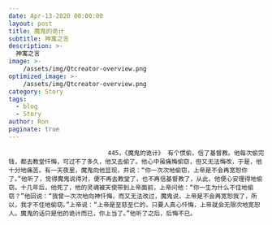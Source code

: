 ```yaml
---
date: Apr-13-2020 00:00:00
layout: post
title: 魔鬼的诡计
subtitle: 神寓之言
description: >-
  神寓之言
image: >-
    /assets/img/Qtcreator-overview.png
optimized_image: >-
    /assets/img/Qtcreator-overview.png
category: Story
tags:
  - blog
  - Story
author: Ron
paginate: true
---
```


							　　445，《魔鬼的诡计》 有个惯偷，信了基督教。他每次偷完钱，都去教堂忏悔，可过不了多久，他又去偷了。他心中虽痛悔偷窃，但又无法悔改，于是，他十分地痛苦。有一天夜里，魔鬼向他显现，并说：“你一次次地偷窃，上帝是不会再宽恕你了。”他听了，觉得魔鬼说得对，便不再去教堂了，也不再信基督教了，从此，他便心安理得地偷窃。十几年后，他死了，他的灵魂被天使带到上帝面前，上帝问他：“你一生为什么不住地偷窃？”他回说：“我曾一次次地向神忏悔，而又无法改过，魔鬼说，上帝是不会再宽恕我了，所以，我才不住地偷窃。”上帝说：“上帝是至慈至仁的，只要人真心忏悔，上帝就会无限次地宽恕人。魔鬼的话只是他的诡计而已，你上当了。”他听了之后，后悔不已。
							
							
						